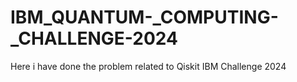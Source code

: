 # IBM_QUANTUM-_COMPUTING-_CHALLENGE-2024
Here i have done the problem related to Qiskit IBM Challenge 2024
